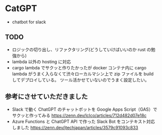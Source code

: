 # CatGPT

- chatbot for slack

## TODO

- ロジックの切り出し、リファクタリング(どうしていけばいいのか rust の勉強から)
- lambda 以外の hosting に対応
- cargo lambda でサクッと作りたかったが docker コンテナ内に cargo lambda がうまく入らなくて渋々ローカルマシン上で zip ファイルを build してデプロイしている。
  ツール活かせていないのでうまく設定したい。

## 参考にさせていただきました

- Slack で動く ChatGPT のチャットボットを Google Apps Script（GAS）でサクッと作ってみる
  https://zenn.dev/lclco/articles/712d482d07e18c
- Azure Functions と ChatGPT API で作った Slack Bot をコンテキスト対応しました
  https://zenn.dev/jtechjapan/articles/3579c91093c833
